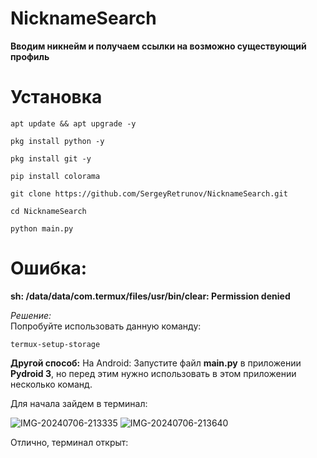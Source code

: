 # NicknameSearch
**Вводим никнейм и получаем ссылки на возможно существующий профиль**

# Установка

```
apt update && apt upgrade -y
```

```
pkg install python -y
```

```
pkg install git -y
```

```
pip install colorama
```

```
git clone https://github.com/SergeyRetrunov/NicknameSearch.git
```

```
cd NicknameSearch
```

```
python main.py
```

# Ошибка: 

**sh: /data/data/com.termux/files/usr/bin/clear: Permission denied**

*Решение:*  
Попробуйте использовать данную команду:
```
termux-setup-storage
```
**Другой способ:**
На Android: Запустите файл **main.py** в приложении **Pydroid 3**, но перед этим нужно использовать в этом приложении несколько команд.

Для начала зайдем в терминал:

<img src="https://i.ibb.co/cYh29vy/IMG-20240706-213335.jpg" alt="IMG-20240706-213335" border="0">

<img src="https://i.ibb.co/7zBTJzY/IMG-20240706-213640.jpg" alt="IMG-20240706-213640" border="0">

Отлично, терминал открыт:
